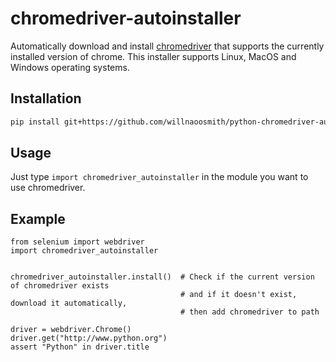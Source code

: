 # chromedriver-autoinstaller
Automatically download and install [chromedriver](https://chromedriver.chromium.org/) that supports the currently installed version of chrome. This installer supports Linux, MacOS and Windows operating systems.

## Installation

```bash
pip install git+https://github.com/willnaoosmith/python-chromedriver-autoinstaller.git@master
```

## Usage
Just type `import chromedriver_autoinstaller` in the module you want to use chromedriver.

## Example
```
from selenium import webdriver
import chromedriver_autoinstaller


chromedriver_autoinstaller.install()  # Check if the current version of chromedriver exists
                                      # and if it doesn't exist, download it automatically,
                                      # then add chromedriver to path

driver = webdriver.Chrome()
driver.get("http://www.python.org")
assert "Python" in driver.title
```

